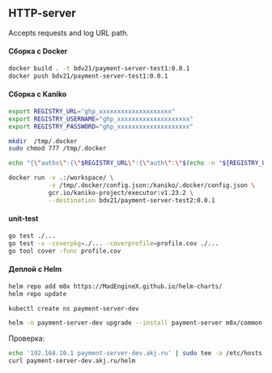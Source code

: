 ## HTTP-server

Accepts requests and log URL path.

#### Сборка с Docker 
```bash
docker build . -t bdv21/payment-server-test1:0.0.1
docker push bdv21/payment-server-test1:0.0.1
```

#### Сборка с Kaniko

```sh
export REGISTRY_URL="ghp_xxxxxxxxxxxxxxxxxxxx"
export REGISTRY_USERNAME="ghp_xxxxxxxxxxxxxxxxxxxx"
export REGISTRY_PASSWORD="ghp_xxxxxxxxxxxxxxxxxxxx"

mkdir  /tmp/.docker
sudo chmod 777 /tmp/.docker

echo "{\"auths\":{\"$REGISTRY_URL\":{\"auth\":\"$(echo -n "${REGISTRY_USERNAME}:${REGISTRY_PASSWORD}" | base64 | tr -d '\n')\"}}}" > /tmp/.docker/config.json
```

```sh
docker run -v .:/workspace/ \
           -v /tmp/.docker/config.json:/kaniko/.docker/config.json \
           gcr.io/kaniko-project/executor:v1.23.2 \
           --destination bdv21/payment-server-test2:0.0.1
```

#### unit-test

```sh
go test ./...
go test -v -coverpkg=./... -coverprofile=profile.cov ./...
go tool cover -func profile.cov
```

#### Деплой с Helm

```sh
helm repo add m8x https://MadEngineX.github.io/helm-charts/
helm repo update

kubectl create ns payment-server-dev

helm -n payment-server-dev upgrade --install payment-server m8x/common-chart -f deploy/dev/values.yaml
```

Проверка:
```sh
echo '192.168.10.1 payment-server-dev.akj.ru' | sudo tee -a /etc/hosts
curl payment-server-dev.akj.ru/helm
```